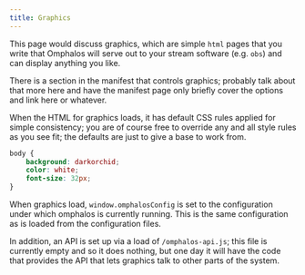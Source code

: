 ```yaml
---
title: Graphics
---
```


This page would discuss graphics, which are simple `html` pages that you write
that Omphalos will serve out to your stream software (e.g. `obs`) and can
display anything you like.

There is a section in the manifest that controls graphics; probably talk about
that more here and have the manifest page only briefly cover the options and
link here or whatever.

When the HTML for graphics loads, it has default CSS rules applied for simple
consistency; you are of course free to override any and all style rules as you
see fit; the defaults are just to give a base to work from.

```css
body {
    background: darkorchid;
    color: white;
    font-size: 32px;
}
```

When graphics load, `window.omphalosConfig` is set to the configuration under
which omphalos is currently running. This is the same configuration as is loaded
from the configuration files.

In addition, an API is set up via a load of `/omphalos-api.js`; this file is
currently empty and so it does nothing, but one day it will have the code that
provides the API that lets graphics talk to other parts of the system.